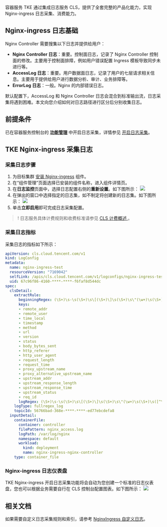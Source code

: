 
容器服务 TKE 通过集成日志服务 CLS，提供了全套完整的产品化能力，实现 Nginx-ingress 日志采集、消费能力。

## Nginx-ingress 日志基础

Nginx Controller 需要搜集以下日志并提供给用户：
- **Nginx Controller 日志**：重要。控制面日志，记录了 Nginx Controller 控制面的修改。主要用于控制面排障，例如用户错误配置 Ingress 模板导致同步未进行等。
- **AccessLog 日志**：重要。用户数据面日志，记录了用户的七层请求相关信息。主要用于提供给用户进行数据分析、审计、业务排障等。
- **ErrorLog 日志**：一般。Nginx 的内部错误日志。

默认配置下，AccessLog 和 Nginx Controller 日志会混合到标准输出流，日志采集将遇到困难。本文向您介绍如何对日志路径进行区分后分别收集日志。


## 前提条件 
已在容器服务控制台的 **[功能管理](https://console.cloud.tencent.com/tke2/ops/list?rid=8)** 中开启日志采集，详情参见 [开启日志采集](https://cloud.tencent.com/document/product/457/36771)。



## TKE Nginx-ingress 采集日志
### 采集日志步骤
1. 为目标集群 [安装 Nginx-ingress](https://cloud.tencent.com/document/product/457/50503#Nginx-ingress) 组件。
2. 在“组件管理”页面选择已安装的组件名称，进入组件详情页。
3. 在**日志监控**页面中，选择日志配置右侧的**重新设置**。如下图所示：
![](https://main.qcloudimg.com/raw/e614b0ba9e9f50590d4752eecd4a1b71.png)
4. 在弹出的窗口中选择指定的日志集，如不制定将创建新的日志集。如下图所示：
![](https://main.qcloudimg.com/raw/93b4171bf694f97e465f8f3d1baa97e0.png)
5. 单击**立即启用**即可完成日志采集配置。
>! 日志服务具体计费规则和收费标准请参见 [CLS 计费概述 ](https://cloud.tencent.com/document/product/614/45802)。












### 采集日志指标
采集日志的指标如下所示：
```yaml
apiVersion: cls.cloud.tencent.com/v1
kind: LogConfig
metadata:
  name: nginx-ingress-test
  resourceVersion: "7169042"
  selfLink: /apis/cls.cloud.tencent.com/v1/logconfigs/nginx-ingress-test
  uid: 67c96f86-4160-****-****-f6faf8d544dc
spec:
  clsDetail:
    extractRule:
      beginningRegex: (\S+)\s-\s(\S+)\s\[(\S+)\]\s(\S+)\s\"(\w+)\s(\S+)\s([^\"]+)\"\s(\S+)\s(\S+)\s\"([^"]*)\"\s\"([^"]*)\"\s(\S+)\s(\S+)\s\[([^\]]*)\]\s\[([^\]]*)\]\s\[([^\]]*)\]\s\[([^\]]*)\]\s\[([^\]]*)\]\s\[([^\]]*)\]\s(\S+)
      keys:
      - remote_addr
      - remote_user
      - time_local
      - timestamp
      - method
      - url
      - version
      - status
      - body_bytes_sent
      - http_referer
      - http_user_agent
      - request_length
      - request_time
      - proxy_upstream_name
      - proxy_alternative_upstream_name
      - upstream_addr
      - upstream_response_length
      - upstream_response_time
      - upstream_status
      - req_id
      logRegex: (\S+)\s-\s(\S+)\s\[(\S+)\]\s(\S+)\s\"(\w+)\s(\S+)\s([^\"]+)\"\s(\S+)\s(\S+)\s\"([^"]*)\"\s\"([^"]*)\"\s(\S+)\s(\S+)\s\[([^\]]*)\]\s\[([^\]]*)\]\s\[([^\]]*)\]\s\[([^\]]*)\]\s\[([^\]]*)\]\s\[([^\]]*)\]\s(\S+)
    logType: fullregex_log
    topicId: 56766bad-368e-****-****-ed77ebcdefa8
  inputDetail:
    containerFile:
      container: controller
      filePattern: nginx_access.log
      logPath: /var/log/nginx
      namespace: default
      workload:
        kind: deployment
        name: nginx-ingress-nginx-controller
    type: container_file
```

### Nginx-ingress 日志仪表盘

TKE Nginx-ingress 开启日志采集功能将会自动为您创建一个标准的日志仪表盘，您也可以根据业务需要自行在 CLS 控制台配置图表。如下图所示：
![](https://main.qcloudimg.com/raw/28674bb949ed77839b707cf80841e879.png)



## 相关文档

如果需要自定义日志采集规则和索引，请参考 [NginxIngress 自定义日志](https://cloud.tencent.com/document/product/457/77840)。
